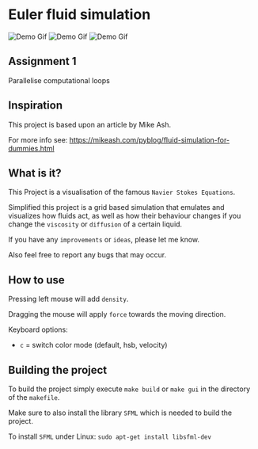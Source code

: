 Euler fluid simulation
===
![Demo Gif](demo/euler-fluid-simulation-default.gif)
![Demo Gif](demo/euler-fluid-simulation-hsb.gif)
![Demo Gif](demo/euler-fluid-simulation-velocity.gif)

## Assignment 1

Parallelise computational loops

## Inspiration

This project is based upon an article by Mike Ash.

For more info see: https://mikeash.com/pyblog/fluid-simulation-for-dummies.html

## What is it?

This Project is a visualisation of the famous `Navier Stokes Equations`.

Simplified this project is a grid based simulation that emulates and visualizes how fluids act, as well as how their behaviour changes if you change the `viscosity` or `diffusion` of a certain liquid.

If you have any `improvements` or `ideas`, please let me know.

Also feel free to report any bugs that may occur.

## How to use

Pressing left mouse will add `density`.

Dragging the mouse will apply `force` towards the moving direction.

Keyboard options:
 - `c` = switch color mode (default, hsb, velocity)

## Building the project

To build the project simply execute `make build` or `make gui` in the directory of the `makefile`.

Make sure to also install the library `SFML` which is needed to build the project.

To install `SFML` under Linux: `sudo apt-get install libsfml-dev`
